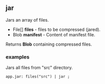 ## jar

Jars an array of files.

 * File[] __files__ - files to be compressed (jared).
 * Blob __manifest__ - Content of manifest file.

Returns __Blob__ containing compressed files.

### examples

Jars all files from "src" directory.
```
app.jar: files("src") | jar ;
```
